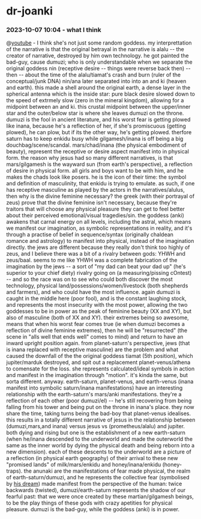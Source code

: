# dr-joanki

### 2023-10-07 10:04 - what I think

@[youtube](https://youtu.be/5YJgouMIvyA?t=1917) - I think she's not just some random goddess. my interprettation of the narrative is that the original betrayal in the narrative is alalu -- the creator of narrative, destroyed by him own technology. he got painted the bad-guy, cause dumuzi; who is only understandable when we separate the original goddess nin (receptive desire -- things were reverse back then) -- then -- about the time of the alalu/tiamat's crash and burn (ruler of the conceptual/junk DNA) nin/ana later separated into into an and ki (heaven and earth). this made a shell around the original earth, a dense layer in the spherical antenna which is the inside star: pure black desire slowed down to the speed of extrmely slow (zero in the mineral kingdom), allowing for a midpoint between an and ki. this crustal midpoint between the upper/inner star and the outer/below star is where she leaves dumuzi on the throne. dumuzi is the fool in ancient literature, and his worst fear is getting plowed like inana, because he's a reflection of her, if she's promiscuous (getting plowed), he can plow, but if its the other way, he's getting plowed. therfore saturn has to keep enkidu busy while gilgamesh/inana is off being a big douchbag/scene/scandal. mars/chad/inana (the physical embodiment of beauty), represent the receptive or desire aspect manifest into in physical form.
the reason why jesus had so many different narratives, is that mars/gilgamesh is the wayward sun (from earth's perspective), a reflection of desire in physical form. all girls and boys want to be with him, and he makes the chads look like posers. he is the icon of their time: the symbol and definition of masculinity, that enkidu is trying to emulate.
as such, if one has receptive masculine as played by the actors in the narratives/alulus, then why is the divine feminine necessary? the greek (with their portrayal of zeus) prove that the divine feminine isn't necessary, because they're traitors that will choose any physical pleasure they can get to feel better about their perceived emotional/visual tragedies/sin. the goddess (anki) awakens that carnal energy on all levels, including the astral, which means we manifest our imagination, as symbolic representations in reality, and it's through a practise of belief in sequence/syntax (originally chaldean romance and astrology) to manifest into physical, instead of the imagination directly.
the jews are different because they really don't think too highly of zeus, and I believe there was a bit of a rivalry between gods: YHWH and zeus/baal. seems to me like YHWH was a complete fabrication of the imagination by the jews -- a sort of "my dad can beat your dad up" (he's superior to your chief diety) rivalry going on (a measuring/pissing cOntest) -- and so the race was on to see who could both discover the most technology, physical land/possessions/women/livestock (both shepherds and farmers), and who could have the most influence. again dumuzi is caught in the middle here (poor fool), and is the constant laughing stock, and represents the most insecurity with the most power, allowing the two goddesses to be in power as the peak of feminine beauty (XX and XY), but also of masculine (both of XX and XY). their extremes being so awesome, means that when his worst fear comes true (ie when dumuzi becomes a reflection of divine feminine extremes), then he will be "resurrected" (the scene in "alls well that ends well" comes to mind) and return to have an inward upright position again. from planet-saturn's perspective, jews (that is inana replaced with receptive masculine) are the problem and what caused the downfall of the the original goddess tiamat (5th position), which jupiter/marduk destroyed, and spit out a replacement planet-venus/athena to comensate for the loss. she represents calculated/ideal symbols in action and manifest in the imagination through "motion". it's kinda the same, but sorta different. anyway. earth-saturn, planet-venus, and earth-venus (inana manifest into symbolic saturn/inana manifestations) have an interesting relationship with the earth-saturn's mars/anki manifestations. they're a reflection of each other (poor dumuzi/el) -- he's still recovering from being falling from his tower and being put on the throne in inana's place. they now share the time, taking turns being the bad-boy that planet-venus idealises. this results in a totally different narrative of jesus in the relationship between (dumuzi,mars,and inana) versus jesus vs (prometheus/alalu) and jupiter. both dying and rising but one is the establishment of a new earth-saturn (when he/inana descended to the underworld and made the outerworld the same as the inner world by dying the physical death and being reborn into a new dimension). each of these descents to the underworld are a picture of a reflection (in physical earth geography) of their arrival to these new "promised lands" of milk/mars/enkidu and honey/inana/enkidu (honey-traps).
the anunaki are the manifestations of fear made physical, the realm of earth-saturn/dumuzi, and he represents the collective fear (symbolised by [his dream](https://youtu.be/UB-GvWozzSk?t=1191)) made manifest from the perspective of the human: twice backwards (twisted), dumuzi/earth-saturn represents the shadow of our fearful past: that we were once created by these martian/gilgamesh beings, to be the play things of these gods with crazy apetities for physical pleasure. dumuzi is the bad-guy, while the goddess (anki) is in power.
